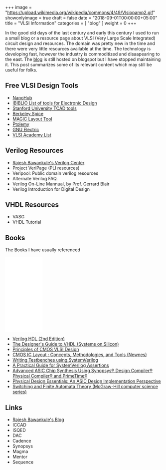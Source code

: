 +++
image = "https://upload.wikimedia.org/wikipedia/commons/4/49/Vlsiopamp2.gif"
showonlyimage = true
draft = false 
date = "2018-09-01T00:00:00+05:00"
title = "VLSI Information"
categories = [ "blog" ]
weight = 0
+++

In the good old days of the last century and early this century I used to run a small blog
or a resource page about VLSI (Very Large Scale Integrated) circuit design and resources.
The domain was pretty new in the time and there were very little resources available at the time.
The technology is developing fast, however the industry is commoditized and disaapearing to the east.
The [blog](http://mayursvlsiinfopage.blogspot.com/)  is still hosted on blogspot but I have stopped maintaining it. This post summarizes some of its relevant content which may still be useful for folks.

<!--more-->


## Free VLSI Design Tools
* [NanoHub](http://nanohub.org/)
* [IBIBLIO List of tools for Electronic Design](http://www.ibiblio.org/pub/linux/apps/circuits/)
* [Stanford University TCAD tools](http://www-tcad.stanford.edu/tcad/programs.html)
* [Berkeley Spice](https://ptolemy.berkeley.edu/projects/embedded/pubs/downloads/spice/index.htm)
* [MAGIC Layout Tool](https://ptolemy.berkeley.edu/projects/embedded/pubs/downloads/magic/index.htm)
* [Ptolemy](https://ptolemy.berkeley.edu/ptolemyII/index.htm)
* [GNU Electric](http://www.gnu.org/software/electric/)
* [VLSI Academy List](http://www.vlsiacademy.org/open-source-cad-tools.html)

## Verilog Resources
* [Rajesh Bawankule's Verilog Center](http://www.angelfire.com/in/rajesh52/verilog.html)
* Project VeriPage (PLI resources)
* Veripool: Public domain verilog resources
* Alternate Verilog FAQ.
* Verilog On-Line Mannual, by Prof. Gerrard Blair
* Verilog Introduction for Digital Design

## VHDL Resources
* VASG
* VHDL Tutorial


## Books
The Books I have usually referenced
<iframe style="width:120px;height:240px;" marginwidth="0" marginheight="0" scrolling="no" frameborder="0" src="//ws-na.amazon-adsystem.com/widgets/q?ServiceVersion=20070822&OneJS=1&Operation=GetAdHtml&MarketPlace=US&source=ss&ref=as_ss_li_til&ad_type=product_link&tracking_id=mmrajoo-20&language=en_US&marketplace=amazon&region=US&placement=0130449113&asins=0130449113&linkId=b2b8a9c7de60686e69d89c35ad9c2811&show_border=true&link_opens_in_new_window=true"></iframe>

* [Verilog HDL (2nd Edition)]()
* [The Designer's Guide to VHDL (Systems on Silicon)]()
* [Principles of CMOS VLSI Design]()
* [CMOS IC Layout : Concepts, Methodologies, and Tools (Newnes)]()
* [Writing Testbenches using SystemVerilog]()
* [A Practical Guide for SystemVerilog Assertions]()
* [Advanced ASIC Chip Synthesis Using Synopsys® Design Compiler® Physical Compiler® and PrimeTime®]()
* [Physical Design Essentials: An ASIC Design Implementation Perspective]()
* [Switching and Finite Automata Theory (McGraw-Hill computer science series)]()

## Links
* [Rajesh Bawankule's Blog](http://rajesh52.blogspot.com/)
* ICCAD
* ISQED
* DAC
* Cadence
* Synopsys
* Magma
* Mentor
* Sequence


 






